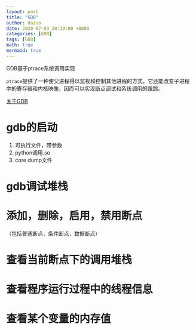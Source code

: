```yaml
---
layout: post
title: "GDB"
author: dazuo
date: 2020-07-03 20:19:00 +0800
categories: [GDB]
tags: [GDB]
math: true
mermaid: true
---
```


GDB基于ptrace系统调用实现

`ptrace`提供了一种使父进程得以监视和控制其他进程的方式，它还能改变子进程中的寄存器和内核映像，因而可以实现断点调试和系统调用的跟踪。

[关于GDB](https://zhuanlan.zhihu.com/p/143758663)

# gdb的启动
1. 可执行文件，带参数
2. python调用.so
3. core dump文件

# gdb调试堆栈

# 添加，删除，启用，禁用断点
（包括普通断点，条件断点，数据断点）

# 查看当前断点下的调用堆栈

# 查看程序运行过程中的线程信息

# 查看某个变量的内存值